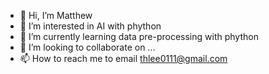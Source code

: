 - 👋 Hi, I’m Matthew
- 👀 I’m interested in AI with phython
- 🌱 I’m currently learning data pre-processing with phython
- 💞️ I’m looking to collaborate on ...
- 📫 How to reach me to email thlee0111@gmail.com

<!---
thlee0111/thlee0111 is a ✨ special ✨ repository because its `README.md` (this file) appears on your GitHub profile.
You can click the Preview link to take a look at your changes.
--->
